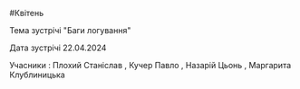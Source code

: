 #Квітень

Тема зустрічі "Баги логування"

  Дата зустрічі 22.04.2024
  
  Учасники : Плохий Станіслав , Кучер Павло , Назарій Цьонь , Маргарита Клублиницька

